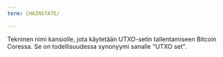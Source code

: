 ```yaml
---
term: CHAINSTATE/

---
```

Tekninen nimi kansiolle, jota käytetään UTXO-setin tallentamiseen Bitcoin Coressa. Se on todellisuudessa synonyymi sanalle "UTXO set".